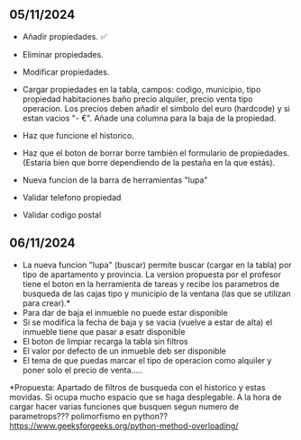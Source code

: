 ## 05/11/2024

- Añadir propiedades. ✅
- Eliminar propiedades.
- Modificar propiedades.

- Cargar propiedades en la tabla, campos: codigo, municipio, tipo propiedad habitaciones baño precio alquiler, precio venta tipo operacion. Los precios deben añadir el simbolo del euro (hardcode) y si estan vacios "- €".
Añade una columna para la baja de la propiedad.

- Haz que funcione el historico.
- Haz que el boton de borrar borre también el formulario de propiedades. (Estaria bien que borre dependiendo de la pestaña en la que estás).
- Nueva funcion de la barra de herramientas "lupa"

- Validar telefono propiedad
- Validar codigo postal

## 06/11/2024

- La nueva funcion "lupa" (buscar) permite buscar (cargar en la tabla) por tipo de apartamento y provincia.
La version propuesta por el profesor tiene el boton en la herramienta de tareas y recibe los parametros de busqueda de las cajas tipo y municipio de la ventana (las que se utilizan para crear).*
- Para dar de baja el inmueble no puede estar disponible
- Si se modifica la fecha de baja y se vacia (vuelve a estar de alta) el inmueble tiene que pasar a esatr disponible
- El boton de limpiar recarga la tabla sin filtros
- El valor por defecto de un inmueble deb ser disponible
- El tema de que puedas marcar el tipo de operacion como alquiler y poner solo el precio de venta.....

*Propuesta: Apartado de filtros de busqueda con el historico y estas movidas. Si ocupa mucho espacio que se haga desplegable. A la hora de cargar hacer varias funciones que busquen segun numero de parametrops??? polimorfismo en python??
    https://www.geeksforgeeks.org/python-method-overloading/